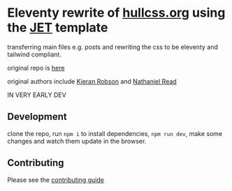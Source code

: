 # Eleventy rewrite of [hullcss.org](https://HullCSS.org) using the [JET](https://github.com/marcamos/jet) template  

transferring main files e.g. posts and rewriting the css to be eleventy and tailwind compliant.  

original repo is [here](https://github.com/hullcss/hullcss-site)  

original authors include [Kieran Robson](https://github.com/kieranrobson) and [Nathaniel Read](https://github.com/itisNathaniel)  

IN VERY EARLY DEV

## Development

clone the repo, run `npm i` to install dependencies, `npm run dev`, make some changes and watch them update in the browser.

## Contributing

Please see the [contributing guide]((https://github.com/hullcss/hullcss-site-jet/blob/main/CONTRIBUTING.md))
